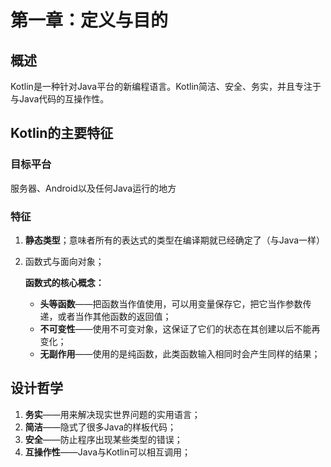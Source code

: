 # 第一章：定义与目的

## 概述

Kotlin是一种针对Java平台的新编程语言。Kotlin简洁、安全、务实，并且专注于与Java代码的互操作性。

## Kotlin的主要特征

### 目标平台

服务器、Android以及任何Java运行的地方

### 特征

1. **静态类型**；意味者所有的表达式的类型在编译期就已经确定了（与Java一样）

2. 函数式与面向对象；

   **函数式的核心概念：**

   * **头等函数**——把函数当作值使用，可以用变量保存它，把它当作参数传递，或者当作其他函数的返回值；
   * **不可变性**——使用不可变对象，这保证了它们的状态在其创建以后不能再变化；
   * **无副作用**——使用的是纯函数，此类函数输入相同时会产生同样的结果；

## 设计哲学

1. **务实**——用来解决现实世界问题的实用语言；
2. **简洁**——隐式了很多Java的样板代码；
3. **安全**——防止程序出现某些类型的错误；
4. **互操作性**——Java与Kotlin可以相互调用；